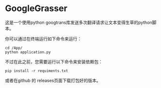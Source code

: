 # GoogleGrasser
这是一个使用python googtrans库发送多次翻译请求让文本变得生草的python脚本。

你可以通过在终端运行如下命令来运行：
```shell
cd /App/
python application.py
```
不过在此之前，您需要运行以下命令来安装依赖包：
```shell
pip install -r requiments.txt
```
或者在github 的 releases页面下载打包好的版本。
